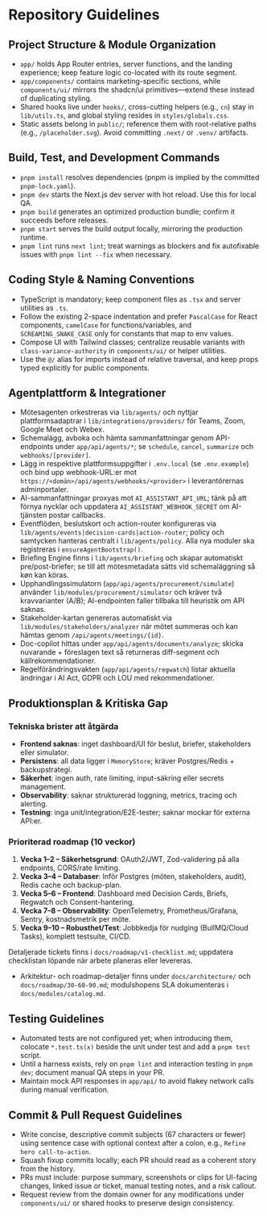 # Repository Guidelines

## Project Structure & Module Organization
- `app/` holds App Router entries, server functions, and the landing experience; keep feature logic co-located with its route segment.
- `app/components/` contains marketing-specific sections, while `components/ui/` mirrors the shadcn/ui primitives—extend these instead of duplicating styling.
- Shared hooks live under `hooks/`, cross-cutting helpers (e.g., `cn`) stay in `lib/utils.ts`, and global styling resides in `styles/globals.css`.
- Static assets belong in `public/`; reference them with root-relative paths (e.g., `/placeholder.svg`). Avoid committing `.next/` or `.venv/` artifacts.

## Build, Test, and Development Commands
- `pnpm install` resolves dependencies (pnpm is implied by the committed `pnpm-lock.yaml`).
- `pnpm dev` starts the Next.js dev server with hot reload. Use this for local QA.
- `pnpm build` generates an optimized production bundle; confirm it succeeds before releases.
- `pnpm start` serves the build output locally, mirroring the production runtime.
- `pnpm lint` runs `next lint`; treat warnings as blockers and fix autofixable issues with `pnpm lint --fix` when necessary.

## Coding Style & Naming Conventions
- TypeScript is mandatory; keep component files as `.tsx` and server utilities as `.ts`.
- Follow the existing 2-space indentation and prefer `PascalCase` for React components, `camelCase` for functions/variables, and `SCREAMING_SNAKE_CASE` only for constants that map to env values.
- Compose UI with Tailwind classes; centralize reusable variants with `class-variance-authority` in `components/ui/` or helper utilities.
- Use the `@/` alias for imports instead of relative traversal, and keep props typed explicitly for public components.

## Agentplattform & Integrationer
- Mötesagenten orkestreras via `lib/agents/` och nyttjar plattformsadaptrar i `lib/integrations/providers/` för Teams, Zoom, Google Meet och Webex.
- Schemalägg, avboka och hämta sammanfattningar genom API-endpoints under `app/api/agents/*`; se `schedule`, `cancel`, `summarize` och `webhooks/[provider]`.
- Lägg in respektive plattformsuppgifter i `.env.local` (se `.env.example`) och bind upp webhook-URL:er mot `https://<domän>/api/agents/webhooks/<provider>` i leverantörernas adminportaler.
- AI-sammanfattningar proxyas mot `AI_ASSISTANT_API_URL`; tänk på att förnya nycklar och uppdatera `AI_ASSISTANT_WEBHOOK_SECRET` om AI-tjänsten postar callbacks.
- Eventflöden, beslutskort och action-router konfigureras via `lib/agents/events|decision-cards|action-router`; policy och samtycken hanteras centralt i `lib/agents/policy`. Alla nya moduler ska registreras i `ensureAgentBootstrap()`.
- Briefing Engine finns i `lib/agents/briefing` och skapar automatiskt pre/post-briefer; se till att mötesmetadata sätts vid schemaläggning så køn kan köras.
- Upphandlingssimulatorn (`app/api/agents/procurement/simulate`) använder `lib/modules/procurement/simulator` och kräver två kravvarianter (A/B); AI-endpointen faller tillbaka till heuristik om API saknas.
- Stakeholder-kartan genereras automatiskt via `lib/modules/stakeholders/analyzer` när mötet summeras och kan hämtas genom `/api/agents/meetings/{id}`.
- Doc-copilot hittas under `app/api/agents/documents/analyze`; skicka nuvarande + föreslagen text så returneras diff-segment och källrekommendationer.
- Regelförändringsvakten (`app/api/agents/regwatch`) listar aktuella ändringar i AI Act, GDPR och LOU med rekommendationer.

## Produktionsplan & Kritiska Gap

### Tekniska brister att åtgärda
- **Frontend saknas**: inget dashboard/UI för beslut, briefer, stakeholders eller simulator.
- **Persistens**: all data ligger i `MemoryStore`; kräver Postgres/Redis + backupstrategi.
- **Säkerhet**: ingen auth, rate limiting, input-säkring eller secrets management.
- **Observability**: saknar strukturerad loggning, metrics, tracing och alerting.
- **Testning**: inga unit/integration/E2E-tester; saknar mockar för externa API:er.

### Prioriterad roadmap (10 veckor)
1. **Vecka 1–2 – Säkerhetsgrund**: OAuth2/JWT, Zod-validering på alla endpoints, CORS/rate limiting.
2. **Vecka 3–4 – Databaser**: Inför Postgres (möten, stakeholders, audit), Redis cache och backup-plan.
3. **Vecka 5–6 – Frontend**: Dashboard med Decision Cards, Briefs, Regwatch och Consent-hantering.
4. **Vecka 7–8 – Observability**: OpenTelemetry, Prometheus/Grafana, Sentry, kostnadsmetrik per möte.
5. **Vecka 9–10 – Robusthet/Test**: Jobbkedja för nudging (BullMQ/Cloud Tasks), komplett testsuite, CI/CD.

Detaljerade tickets finns i `docs/roadmap/v1-checklist.md`; uppdatera checklistan löpande när arbete planeras eller levereras.
- Arkitektur- och roadmap-detaljer finns under `docs/architecture/` och `docs/roadmap/30-60-90.md`; modulshopens SLA dokumenteras i `docs/modules/catalog.md`.

## Testing Guidelines
- Automated tests are not configured yet; when introducing them, colocate `*.test.ts(x)` beside the unit under test and add a `pnpm test` script.
- Until a harness exists, rely on `pnpm lint` and interaction testing in `pnpm dev`; document manual QA steps in your PR.
- Maintain mock API responses in `app/api/` to avoid flakey network calls during manual verification.

## Commit & Pull Request Guidelines
- Write concise, descriptive commit subjects (67 characters or fewer) using sentence case with optional context after a colon, e.g., `Refine hero call-to-action`.
- Squash fixup commits locally; each PR should read as a coherent story from the history.
- PRs must include: purpose summary, screenshots or clips for UI-facing changes, linked issue or ticket, manual testing notes, and a risk callout.
- Request review from the domain owner for any modifications under `components/ui/` or shared hooks to preserve design consistency.
